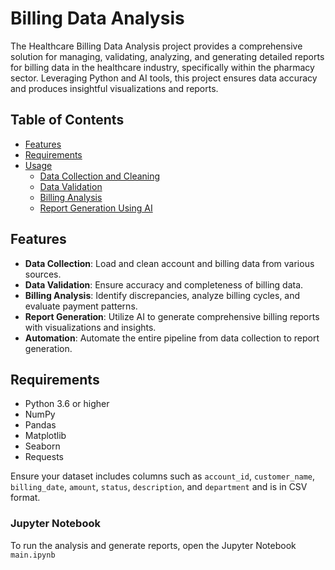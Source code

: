 #  Billing Data Analysis

The Healthcare Billing Data Analysis project provides a comprehensive solution for managing, validating, analyzing, and generating detailed reports for billing data in the healthcare industry, specifically within the pharmacy sector. Leveraging Python and AI tools, this project ensures data accuracy and produces insightful visualizations and reports.

## Table of Contents

- [Features](#features)
- [Requirements](#requirements)
- [Usage](#usage)
  - [Data Collection and Cleaning](#data-collection-and-cleaning)
  - [Data Validation](#data-validation)
  - [Billing Analysis](#billing-analysis)
  - [Report Generation Using AI](#report-generation-using-ai)

## Features

- **Data Collection**: Load and clean account and billing data from various sources.
- **Data Validation**: Ensure accuracy and completeness of billing data.
- **Billing Analysis**: Identify discrepancies, analyze billing cycles, and evaluate payment patterns.
- **Report Generation**: Utilize AI to generate comprehensive billing reports with visualizations and insights.
- **Automation**: Automate the entire pipeline from data collection to report generation.

## Requirements

- Python 3.6 or higher
- NumPy
- Pandas
- Matplotlib
- Seaborn
- Requests


Ensure your dataset includes columns such as `account_id`, `customer_name`, `billing_date`, `amount`, `status`, `description`, and `department` and is in CSV format.

### Jupyter Notebook

To run the analysis and generate reports, open the Jupyter Notebook `main.ipynb`

